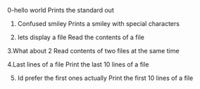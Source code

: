 

0-hello world
Prints the standard out

1. Confused smiley 
Prints a smiley with special characters

2. lets display a file
Read the contents of a file

3.What about 2
Read contents of two files at the same time

4.Last lines of a file
Print the last 10 lines of a file

5. Id prefer the first ones actually
Print the first 10 lines of a file

